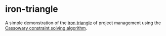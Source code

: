 iron-triangle
=============
A simple demonstration of the [iron triangle](http://en.wikipedia.org/wiki/Project_management_triangle)
of project management using the [Cassowary constraint solving algorithm](http://www.cs.washington.edu/research/constraints/cassowary/).

